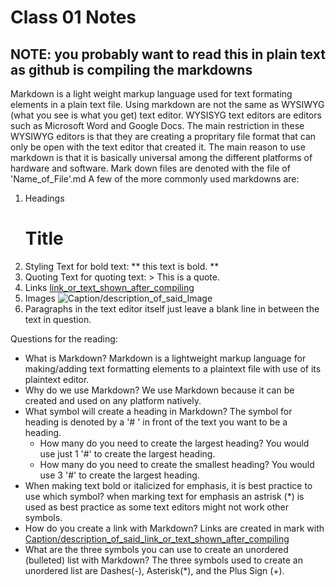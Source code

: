 # Class 01 Notes
## NOTE: you probably want to read this in plain text as github is compiling the markdowns
Markdown is a light weight markup language used for text formating elements in a plain text file.
Using markdown are not the same as WYSIWYG (what you see is what you get) text editor. WYSISYG text editors are editors such as Microsoft Word and Google Docs. The main restriction in these WYSIWYG editors is that they are creating a propritary file format that can only be open with the text editor that created it.
The main reason to use markdown is that it is basically universal among the different platforms of hardware and software.
Mark down files are denoted with the file of 'Name_of_File'.md
A few of the more commonly used markdowns are:
1. Headings
	# Title
2. Styling Text
	for bold text: ** this text is bold. **
3. Quoting Text
	for quoting text: > This is a quote.
4. Links
	[link_or_text_shown_after_compiling](Link_itself_or_URL) 
5. Images
	![Caption/description_of_said_Image](Link_itself_or_URL)
6. Paragraphs
	in the text editor itself just leave a blank line in between the text in question.



Questions for the reading:
- What is Markdown?
	Markdown is a lightweight markup language for making/adding text formatting elements to a plaintext file with use of its plaintext editor.
- Why do we use Markdown?
	We use Markdown because it can be created and used on any platform natively. 
- What symbol will create a heading in Markdown?
	The symbol for heading is denoted by a '# ' in front of the text you want to be a heading.
	- How many do you need to create the largest heading?
		You would use just 1 '#' to create the largest heading.
	- How many do you need to create the smallest heading?
		You would use 3 '#' to create the largest heading.
- When making text bold or italicized for emphasis, it is best practice to use which symbol?
	when marking text for emphasis an astrisk (*) is used as best practice as some text editors might not work other symbols.
- How do you create a link with Markdown?
	Links are created in mark with [Caption/description_of_said_link_or_text_shown_after_compiling](Link_itself_or_URL)
- What are the three symbols you can use to create an unordered (bulleted) list with Markdown?
	The three symbols used to create an unordered list are Dashes(-), Asterisk(*), and the Plus Sign (+).

